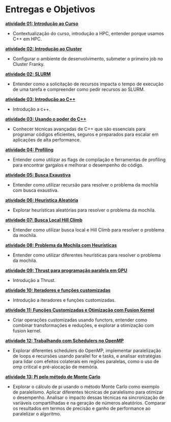 # Entregas e Objetivos 

**[atividade 01: Introdução ao Curso](../aulas/01-introducao/index.md)**
- Contextualização do curso, introdução a HPC, entender porque usamos C++ em HPC. 

**[atividade 02: Introdução ao Cluster](../aulas/02-introducao/index.md)**
- Configurar o ambiente de desenvolvimento, submeter o primeiro job no Cluster Franky. 

**[atividade 02: SLURM](../aulas/02-slurn/index.md)**
- Entender como a solicitação de recursos impacta o tempo de execução de uma tarefa 
e compreender como pedir recursos ao SLURM.

**[atividade 03: Introdução ao C++](../aulas/03-cpp/aula-4.pdf)**
- Introdução a c++.

**[atividade 03: Usando o poder do C++](../aulas/03-cpp/03-cpp.md)**
- Conhecer técnicas avançadas de C++ que são essenciais para programar códigos eficientes, seguros e preparados para escalar em aplicações de alta performance.

**[atividade 04: Profiling](../aulas/04-Profiling/04-Profiling.md)**
- Entender como utilizar as flags de compilação e ferramentas de profiling para encontrar gargalos e melhorar o desempenho do código.

**[atividade 05: Busca Exaustiva](../aulas/05-heuristicas/index.md)**
- Entender como utilizar recursão para resolver o problema da mochila com busca exaustiva.  

**[atividade 06: Heurística Aleatória](../aulas/06-aleatorizacao/index.md)**
- Explorar heurísticas aleatórias para resolver o problema da mochila. 

**[atividade 07: Busca Local Hill Climb](../aulas/07-busca-local/index.md)**
- Entender como utilizar busca local e Hill Climb para resolver o problema da mochila. 

**[atividade 08: Problema da Mochila com Heurísticas](../aulas/08-heuristica/index.md)**
- Entender como utilizar diferentes heurísticas para resolver o problema da mochila. 

**[atividade 09: Thrust para programação paralela em GPU](../aulas/09-thrust/index.md)**
- Introdução a Thrust.

**[atividade 10: Iteradores e funções customizadas](../aulas/10-iteradores/index.md)** 
- Introdução a iteradores e funções customizadas.

**[atividade 11: Funções Customizadas e Otimização com Fusion Kernel](../aulas/11-funcoes-customizadas/index.md)** 
- Criar operações customizadas usando functors, entender como combinar transformações e reduções, e explorar a otimização com fusion kernel.
 

**[atividade 12: Trabalhando com Schedulers no OpenMP ](../aulas/12-openmp/paralelo.md)** 
- Explorar diferentes schedulers do OpenMP, implementar paralelização de loops e recursões usando parallel for e tasks, e analisar estratégias para lidar com efeitos colaterais em regiões paralelas, como o uso de omp critical e pré-alocação de memória. 


**[atividade 13: Pi pelo método de Monte Carlo](../aulas/13-pi/index.md)**
- Explorar o cálculo de pi usando o método Monte Carlo como exemplo de paralelismo. Aplicar diferentes técnicas de paralelismo para otimizar o desempenho. Analisar o impacto dessas técnicas na sincronização de variáveis compartilhadas e na geração de números aleatórios. Comparar os resultados em termos de precisão e ganho de performance ao paralelizar o algoritmo.
